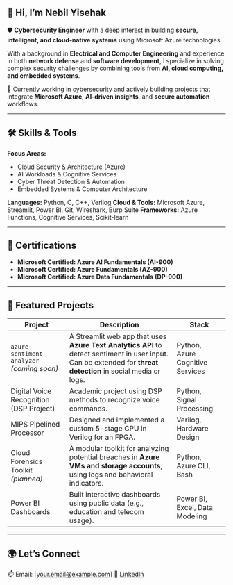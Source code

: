 ## 👋 Hi, I’m Nebil Yisehak

🛡️ **Cybersecurity Engineer** with a deep interest in building **secure, intelligent, and cloud-native systems** using Microsoft Azure technologies.

With a background in **Electrical and Computer Engineering** and experience in both **network defense** and **software development**, I specialize in solving complex security challenges by combining tools from **AI, cloud computing, and embedded systems**.

🎯 Currently working in cybersecurity and actively building projects that integrate **Microsoft Azure**, **AI-driven insights**, and **secure automation** workflows.

---

## 🛠️ Skills & Tools

**Focus Areas:**

* Cloud Security & Architecture (Azure)
* AI Workloads & Cognitive Services
* Cyber Threat Detection & Automation
* Embedded Systems & Computer Architecture

**Languages:** Python, C, C++, Verilog
**Cloud & Tools:** Microsoft Azure, Streamlit, Power BI, Git, Wireshark, Burp Suite
**Frameworks:** Azure Functions, Cognitive Services, Scikit-learn

---

## 🏅 Certifications

* **Microsoft Certified: Azure AI Fundamentals (AI-900)**
* **Microsoft Certified: Azure Fundamentals (AZ-900)**
* **Microsoft Certified: Azure Data Fundamentals (DP-900)**

---

## 📌 Featured Projects

| Project                                    | Description                                                                                                                                                     | Stack                            |
| ------------------------------------------ | --------------------------------------------------------------------------------------------------------------------------------------------------------------- | -------------------------------- |
| `azure-sentiment-analyzer` *(coming soon)* | A Streamlit web app that uses **Azure Text Analytics API** to detect sentiment in user input. Can be extended for **threat detection** in social media or logs. | Python, Azure Cognitive Services |
| Digital Voice Recognition (DSP Project)    | Academic project using DSP methods to recognize voice commands.                                                                                                 | Python, Signal Processing        |
| MIPS Pipelined Processor                   | Designed and implemented a custom 5-stage CPU in Verilog for an FPGA.                                                                                           | Verilog, Hardware Design         |
| Cloud Forensics Toolkit *(planned)*        | A modular toolkit for analyzing potential breaches in **Azure VMs and storage accounts**, using logs and behavioral indicators.                                 | Python, Azure CLI, Bash          |
| Power BI Dashboards                        | Built interactive dashboards using public data (e.g., education and telecom usage).                                                                             | Power BI, Excel, Data Modeling   |

---

## 🌍 Let’s Connect

📫 Email: \[[your.email@example.com](mailto:your.email@example.com)]
🔗 [LinkedIn](https://linkedin.com/in/yourprofile)

